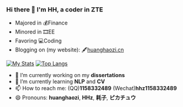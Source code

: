 ### Hi there 👋  I'm HH, a coder in ZTE
- Majored in 💰Finance 
- Minored in 🎞EE
- Favoring 💻Coding
- Blogging on (my website): 🖋[huanghaozi.cn](https://huanghaozi.cn)

[![My Stats](https://github-readme-stats.vercel.app/api?username=huanghaozi&show_icons=true)](https://github.com/huanghaozi)
[![Top Langs](https://github-readme-stats.vercel.app/api/top-langs/?username=huanghaozi&layout=compact)](https://github.com/huanghaozi)

- 🔭 I’m currently working on my **dissertations**
- 🌱 I’m currently learning **NLP** and **CV**
- 📫 How to reach me: (QQ)**1158332489**  (Wechat)**hhz1158332489**
- 😄 Pronouns: **huanghaozi**, **HHz**, **耗子**, **ピカチュウ**

